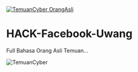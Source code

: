 [![TemuanCyber OrangAsli](https://img.shields.io/badge/TemuanCyber-OrangAsli-blue)](https://heylink.me/temuancyber/)



# HACK-Facebook-Uwang
Full Bahasa Orang Asli Temuan... 

![TemuanCyber](https://tinypic.host/images/2023/05/18/TemuanCyber.png)
